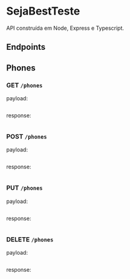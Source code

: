 # SejaBestTeste

API construída em Node, Express e Typescript.

## Endpoints

## Phones

### GET `/phones`

payload: 

```json
```

response: 

```json
```

### POST `/phones`

payload: 

```json
```

response: 

```json
```

### PUT `/phones`

payload: 

```json
```

response: 

```json
```

### DELETE `/phones`

payload: 

```json
```

response: 

```json
```
